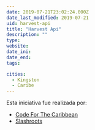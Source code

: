 ```yaml
---
date: 2019-07-21T23:02:24.000Z
date_last_modified: 2019-07-21
uid: harvest-api
title: "Harvest Api"
description: ""
type: 
website: 
date_ini: 
date_end: 
tags:

cities: 
  - Kingston
  - Caribe
---
```


Esta iniciativa fue realizada por:

- [Code For The Caribbean](/i/code-for-the-caribbean.html)
- [Slashroots](/i/slashroots.html)

